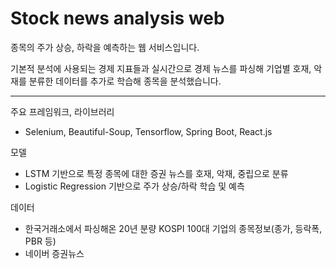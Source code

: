 # Stock news analysis web

종목의 주가 상승, 하락을 예측하는 웹 서비스입니다.

기본적 분석에 사용되는 경제 지표들과 실시간으로 경제 뉴스를 파싱해 기업별 호재, 악재를 분류한 데이터를 추가로 학습해 종목을 분석했습니다.

---

주요 프레임워크, 라이브러리

* Selenium, Beautiful-Soup, Tensorflow, Spring Boot, React.js

모델

* LSTM 기반으로 특정 종목에 대한 증권 뉴스를 호재, 악재, 중립으로 분류
* Logistic Regression 기반으로 주가 상승/하락 학습 및 예측

데이터

* 한국거래소에서 파싱해온 20년 분량 KOSPI 100대 기업의 종목정보(종가, 등락폭, PBR 등)
* 네이버 증권뉴스